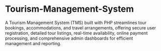 # Tourism-Management-System
A Tourism Management System (TMS) built with PHP streamlines tour bookings, accommodations, and travel arrangements, offering secure user registration, detailed tour listings, real-time availability, online payment processing, and comprehensive admin dashboards for efficient management and reporting.
